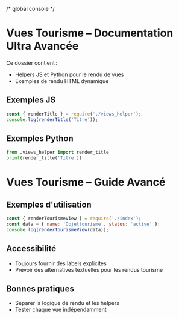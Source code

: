 /* global console */
# Vues Tourisme – Documentation Ultra Avancée

Ce dossier contient :
- Helpers JS et Python pour le rendu de vues
- Exemples de rendu HTML dynamique

## Exemples JS
```js
const { renderTitle } = require('./views_helper');
console.log(renderTitle('Titre'));
```

## Exemples Python
```python
from .views_helper import render_title
print(render_title('Titre'))
```

# Vues Tourisme – Guide Avancé

## Exemples d'utilisation

```js
const { renderTourismeView } = require('./index');
const data = { name: 'Objettourisme', status: 'active' };
console.log(renderTourismeView(data));
```

## Accessibilité
- Toujours fournir des labels explicites
- Prévoir des alternatives textuelles pour les rendus tourisme

## Bonnes pratiques
- Séparer la logique de rendu et les helpers
- Tester chaque vue indépendamment
